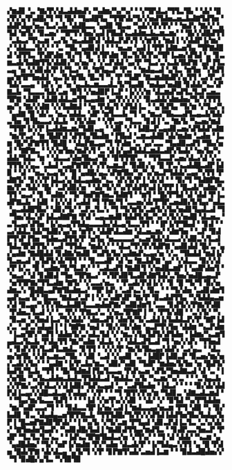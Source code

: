▞▆▟▊▝▃▝▇▞▛▞▟▃▟▟▅▟▚▝▚▟▆▞▚▞▚▞▝▝▞▜▛▟▃▞▜▜▃▜▙▝▝▟▞▝█▞▛▞▄▜▚▟█▞▜▝▜▝█▞▝▜▄▟█▜▄▝▜▜▛▟▞▜▞▞▅▟▜▟▅▃▅▃▙▟▇▜▟▜▅▝▟▟▛▟▄▞▅▃▜▃▞▃▙▝▟▟█▃▃▝▄▟▉▝█▃▄▝▚▟▞▞▛▞▛▞▝▝▆▟▚▝▇▞▞▝▄▜▟▝▆▜▞▝▉▃▅▞▝▜▛▜▚▜▅▞▄▟▐▜▙▟▚▃▟▟▆▃▙▃▆▃▆▞▝▝█▞▞▟█▟▜▜▝▃▙▃▞▜▚▃▆▝▃▞▙▝▅▃▟▟▛▟▝▟▟▃▛▟▚▜▝▞▆▜▚▝▆▟▐▝▞▟▟▛▐▞▆▞▞▝▟▟▃▃▜▞▞▝▝▃▝▜▙▝▄▟▊▟▐▝▝▝▅▃▅▝▄▟▐▝▛▛▐▟▇▃▅▜▄▝▜▛▇▟█▟▝▟▜▜▃▝▛▟▛▟▆▝▊▞▜▝█▝▚▜▛▟▆▝▉▃▜▞▙▜▚▞▜▛▐▃▅▞▟▜▟▝▄▝▊▃▆▃▟▞▙▟▇▜▜▞▟▟▊▞▚▞▅▞▚▝▞▃▛▟▟▝▄▞▛▝▜▃▞▃▚▃▙▜▙▛▇▝▄▛▐▜▃▃▄▝▅▝▞▟▊▟▞▛▐▞▜▃▞▝▚▝▇▜▄▃▛▝▛▃▝▝▆▟▄▃▟▝▄▜▃▝▆▜▅▝▚▜▟▜▄▞▆▜▛▜▅▟▟▝▄▃▜▞▆▜▙▝█▃▜▝▚▝▛▝▜▟▛▝▇▃▆▟▇▟▛▞▄▜▜▝▃▞▛▃▞▜▟▞▃▃▄▝▐▟▚▝▄▝▅▝▄▃▙▃▆▃▃▟▃▜▞▜▄▟▊▝▅▟▄▞▅▟█▝▊▟▟▞▚▃▚▛▇▃▙▝▜▃▃▃▜▟▞▃▅▝▉▜▝▞▅▟▉▛▐▃▛▝▐▞▞▞▆▝▟▃▆▟▚▟▜▃▜▃▛▃▅▃▜▛▇▝▟▟▛▝▟▟▊▟▟▃▅▜▜▃▄▟▆▝▄▞▛▞▞▞▞▝▉▃▟▟▞▟▆▟▅▞▜▞▚▜▜▜▅▞▚▝▇▞▞▟▇▝▞▞▙▟▇▟▝▝▅▝▛▟▄▜▝▟▜▟▐▃▝▝▄▜▟▜▄▝▜▞▆▝▞▜▃▞▚▝▄▟▇▝█▝▟▞▃▝▅▃▚▟▟▃▝▟▛▝▆▜▃▃▙▝▜▝▄▝▆▃▞▜▙▃▃▟▜▃▄▃▙▜▟▞▃▜▅▝▊▜▙▃▃▞▟▃▙▝▚▜▞▟▅▝▝▞▛▃▄▝▜▃▃▝▊▟▐▝▃▝▇▞▙▝▚▃▅▞▆▟▝▜▜▛▐▞▞▛▐▃▟▟▆▃▆▞▜▟▊▃▄▝▝▟▊▝▞▝▐▟█▃▛▃▄▟▊▃▅▞▟▜▟▟▚▟▇▝▆▞▛▃▞▝▆▝█▟▛▟▝▟▜▜▄▜▙▟▆▝▐▜▙▟▝▃▆▃▟▟█▝▟▞▆▟▆▝▃▟▅▝▐▃▆▝█▞▚▛▇▜▜▝█▟█▝▝▟▄▛▇▃▄▞▜▝▛▟▆▝▃▝▄▞▃▃▝▜▄▟▉▃▟▜▝▜▙▞▅▟▝▝▇▛▇▃▝▝▞▞▅▜▅▞▆▟▚▜▝▃▝▟▐▞▄▟▜▟▟▃▆▟▃▟▛▞▙▟▞▝▅▞▙▞▚▟▟▞▜▟▃▝▆▝▝▟▃▃▞▟▅▜▙▃▞▜▞▝▉▜▜▜▛▃▝▝▜▜▃▃▛▃▅▞▟▃▞▟▝▞▃▜▜▜▞▞▄▃▝▃▙▟▝▃▄▛▇▜▛▞▚▜▚▃▆▃▛▝▉▟▊▞▄▝█▝▛▃▚▃▟▟█▃▟▛▐▟▉▝▝▟▝▝▅▃▚▃▄▜▞▝█▝▄▟█▞▄▃▚▛▇▜▙▞▚▞▚▞▅▃▛▜▟▟▞▃▄▞▚▜▜▝▛▟▇▜▞▝▊▞▞▛▐▟▃▞▄▜▟▃▄▟▆▞▚▃▝▟▚▜▞▛▐▝▟▞▟▝▝▝▉▞▜▝▜▟▇▛▇▃▆▞▛▃▜▟▞▝█▞▝▃▛▟▉▞▅▝▝▟▞▜▞▞▚▞▛▟▟▜▚▟▐▞▛▛▐▝█▃▟▞▚▟▆▞▚▜▜▝▄▃▞▝▊▝▚▟▇▞▝▜▞▜▅▛▇▜▅▃▜▟▇▜▝▝▆▜▝▝█▞▛▜▟▝▟▝▟▟▝▛▐▃▟▛▇▃▙▝▐▟▊▝▐▞▞▟▝▃▟▟▝▜▝▛▇▞▜▝▃▃▅▞▟▞▛▜▛▃▅▟▉▞▙▜▄▞▚▟▃▝▄▃▟▟█▜▙▞▝▟▊▞▜▞▝▃▛▃▜▃▚▝▜▝▜▞▆▜▞▃▆▜▞▞▙▞▅▟▊▜▄▟▃▟▝▜▝▜▅▞▟▃▚▛▐▟▃▟▇▛▇▝▛▟▝▃▄▃▆▟▊▜▟▟▜▞▙▞▚▞▚▜▞▞▅▟█▝▟▃▅▃▝▃▜▃▄▞▟▜▅▝▐▞▄▃▄▜▜▟▄▃▃▃▙▞▟▃▄▜▃▃▜▜▝▝▐▛▐▞▛▜▙▟▝▝▊▟▝▝▃▞▟▟▃▜▟▞▜▟▉▞▄▞▅▝▆▜▚▝▟▟▛▟▃▟▆▝▟▃▅▃▆▞▝▟▆▜▅▝▝▃▛▝▉▟▛▜▚▛▐▜▅▝▜▟▅▃▟▜▜▞▛▝▅▜▄▝▅▃▃▃▃▞▚▃▅▜▟▞▟▃▃▞▞▟▉▃▚▜▃▟▜▟▃▜▛▟▜▜▞▝▃▟▝▜▜▟▃▝▆▟▞▞▝▝▟▃▞▜▚▜▚▜▟▛▇▝▄▟▊▟▟▝█▞▃▝▄▞▄▟▆▝▇▟█▟▟▝▊▟▇▞▆▟▉▝▚▟▜▞▙▞▄▟▆▟▚▃▄▞▅▝▞▃▝▜▙▟▟▝▆▟▐▞▜▃▅▃▟▝▄▜▟▜▞▟▞▜▜▝▝▝▉▃▃▟▛▝▟▝▅▝▇▃▙▛▇▝▄▞▝▞▟▃▃▝▉▞▞▟▞▛▐▞▃▝▉▝▄▟▆▞▜▞▜▃▛▞▝▝▃▟▃▟▜▝▇▟▊▜▝▞▅▟█▃▆▛▐▝▄▟▛▟▅▜▝▝▅▃▞▝▟▝▊▟▉▟▝▜▅▝▜▛▇▃▞▝▚▜▛▟▉▜▃▟▛▟▇▜▟▞▃▜▅▞▅▟█▃▄▃▛▝▅▜▜▛▇▞▜▜▃▟▆▝▇▜▞▝▞▃▃▞▅▃▝▝▛▃▟▞▛▟▐▞▞▝▊▝█▝▜▞▜▝▉▞▅▟▆▃▚▝█▟█▃▄▛▇▜▙▟▆▃▞▝▜▛▐▟▚▝▃▟▚▃▚▝▉▃▝▝▝▜▞▟▅▝▃▟▊▟▆▜▄▟▚▃▄▜▞▝█▃▃▝▇▟▃▞▃▛▐▝▞▃▚▟▛▟▛▝▇▞▛▝▉▃▟▟▜▜▄▝▚▜▟▟▄▃▅▞▟▝▉▃▄▞▚▜▚▜▙▃▙▟▉▜▃▃▅▟▅▛▇▞▚▟▉▟▆▜▝▃▃▝▊▟▜▞▞▛▇▞▛▟▉▝▛▟▅▃▜▃▟▝▞▝▃▝▛▞▝▛▇▃▞▃▝▞▅▃▜▛▇▛▐▝▚▝▛▜▞▟█▝▝▃▚▜▞▝▚▝▉▃▅▝▄▜▅▟▐▃▞▜▞▟▟▞▝▟▅▃▟▜▝▟▅▜▞▜▞▃▟▟▐▞▙▟▟▃▛▞▛▝▇▛▐▟▞▃▝▃▛▃▚▟▄▟▐▝▐▝▇▛▇▝▅▟▝▝▉▞▞▜▞▟▆▝▄▃▛▜▚▜▅▝▟▟▆▝▚▃▛▟▆▝▐▃▅▜▛▞▚▟▜▝▟▟▅▜▞▃▚▟▃▜▟▝▞▝▆▃▚▜▄▜▟▜▞▟▜▟▅▝▐▟▆▞▚▃▆▜▄▟▃▞▙▃▙▝▛▟▄▜▜▝▇▞▚▟▆▝▟▃▙▝▞▝▟▟▃▟▜▃▟▝▜▝▅▞▞▟▚▝▜▜▅▟▚▝▊▟▚▜▚▜▃▟▜▃▆▟▃▝▊▜▜▝▝▞▞▞▛▝▆▞▙▜▙▃▄▞▟▟▚▝▃▞▄▃▝▝▟▃▅▞▆▜▙▝▞▟▚▃▆▃▞▜▙▝▝▟▊▝▃▟▝▞▄▟▊▝▃▝▐▟█▛▐▟▉▃▛▝▉▃▅▞▆▞▅▞▃▟▞▞▙▞▝▝▄▟▇▝▐▞▛▃▙▞▆▃▝▟▉▞▚▟▊▝▜▟▛▝▆▟▅▞▙▜▅▝▅▝█▟▜▞▙▟▜▞▜▃▙▝▜▜▝▝█▞▜▟▆▟▐▜▄▜▃▃▄▝▛▟▚▃▅▝▟▜▞▜▅▟▇▃▟▝▟▝▃▝▐▞▅▜▙▝▚▞▙▃▟▟▅▃▙▟▃▜▜▟▟▃▟▝▆▟▟▃▚▞▙▝▚▃▆▞▚▞▃▝▝▝▃▜▄▃▙▞▞▛▇▞▃▞▛▟▃▞▞▟▐▟▉▞▜▟▚▃▄▟▝▃▝▃▟▜▙▟▅▝▐▟▃▞▝▝▝▝▉▞▟▞▟▟▛▟▐▃▄▞▞▟█▃▟▃▄▜▚▟▄▞▝▞▛▝▝▝▜▝█▜▚▜▚▞▆▝▜▟▊▃▝▟▇▃▟▃▆▟▝▝▝▜▄▞▆▞▙▃▃▜▟▜▝▝▝▝▐▟▝▞▅▜▚▞▞▟▊▝▝▟▞▝▞▝▉▜▟▝▚▞▛▜▟▟▅▝▆▞▚▟▛▃▃▞▜▝▝▝▉▟▃▃▜▛▐▞▅▞▃▟▐▝▆▟▃▃▄▞▅▃▆▝▛▜▝▟▉▝▚▝▉▞▙▟▉▝▊▃▝▟▄▟▄▃▅▜▛▛▇▃▙▝▜▜▜▟█▞▜▞▛▞▞▟▜▟▐▟▟▜▅▜▙▞▙▟▄▞▙▛▐▝█▃▅▛▇▟▉▜▛▟▞▝▐▝▚▞▙▝▞▜▞▃▆▝▛▜▄▟▝▟▊▃▛▟▐▃▜▃▝▃▚▞▟▞▞▝▇▜▅▟▅▜▄▟▚▝▚▟▊▟█▞▙▟▐▝▇▟▊▟▜▜▄▞▆▟▜▃▝▝▊▟▛▃▃▜▅▃▛▝▛▟▛▝▜▃▜▃▜▃▚▃▝▝▐▟▚▃▜▛▇▜▙▟▃▞▅▝▞▜▚▞▝▝▜▝▟▝▟▟▞▝▚▃▆▝▄▝▄▟█▟▅▞▝▜▞▝▅▛▐▞▅▟▆▝▛▞▚▟▅▝▟▃▟▞▛▝▐▞▜▟▄▃▚▜▜▝▄▝█▝▛▟▅▝█▟▞▛▇▝▟▞▟▃▄▝▄▜▞▜▝▞▛▝▊▛▇▜▚▟▞▃▅▟▐▃▆▝▝▝▉▟▃▟█▟▅▞▞▝▜▝▉▟█▞▄▜▃▝▚▜▉▜▉

